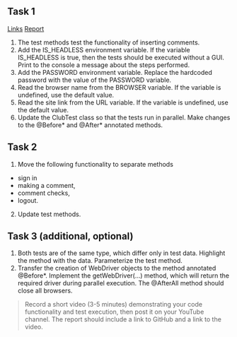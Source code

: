 ## Task 1

[Links](https://github.com/ita-classroom-projects/taqc-cross-browser-testing-Lokankara)
[Report](https://github.com/Lokankara/Practical-Automation/runs/26272303431)

1. The test methods test the functionality of inserting comments.
2. Add the IS_HEADLESS environment variable. If the variable IS_HEADLESS is true, then the tests should be executed without a GUI. Print to the console a message about the steps performed.
3. Add the PASSWORD environment variable. Replace the hardcoded password with the value of the PASSWORD variable.
4. Read the browser name from the BROWSER variable. If the variable is undefined, use the default value.
5. Read the site link from the URL variable. If the variable is undefined, use the default value.
6. Update the ClubTest class so that the tests run in parallel. Make changes to the @Before* and @After* annotated methods.

## Task 2

1. Move the following functionality to separate methods
 - sign in
 - making a comment,
 - comment checks,
 - logout.
  
2. Update test methods.

## Task 3 (additional, optional)

1. Both tests are of the same type, which differ only in test data. Highlight the method with the data. Parameterize the test method.
2. Transfer the creation of WebDriver objects to the method annotated @Before*.  Implement the getWebDriver(...) method, which will return the required driver during parallel execution. The @AfterAll method should close all browsers.

> Record a short video (3-5 minutes) demonstrating your code functionality and test execution, then post it on your YouTube channel.
The report should include a link to GitHub and a link to the video.
